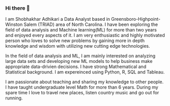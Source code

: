 ### Hi there 👋

<!--
**shobhakhar/shobhakhar** is a ✨ _special_ ✨ repository because its `README.md` (this file) appears on your GitHub profile.

Here are some ideas to get you started:

- 🔭 I’m currently working on ...
- 🌱 I’m currently learning ...
- 👯 I’m looking to collaborate on ...
- 🤔 I’m looking for help with ...
- 💬 Ask me about ...
- 📫 How to reach me: ...
- 😄 Pronouns: ...
- ⚡ Fun fact: ...
-->
I am Shobhakhar Adhikari a Data Analyst based in Greensboro-Highpoint-Winston Salem (TRIAD) area of North Carolina. I have been exploring the field of data analysis and Machine learning(ML) for more than two years and enjoyed every aspects of it. I am very enthusiastic and highly motivated person who loves to solve new problems by gaining more in depth knowledge and wisdom with utilizing new cutting edge technologies.

In the field of data analysis and ML, I am mainly interested on analyzing large data sets and developing new ML models to help business make appropriate data-drivien decisions. I have strong Mathematical and Statistical background. I am expereinced using Python, R, SQL and Tableau.

I am passionate about teaching and sharing my knowledge to other people. I have taught undergraduate level Math for more than 6 years. During my spare time I love to travel new places, listen country music and go out for running.
